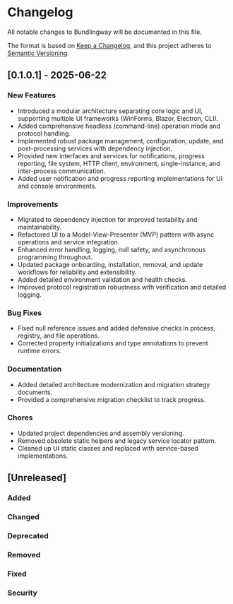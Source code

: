 # Changelog

All notable changes to Bundlingway will be documented in this file.

The format is based on [Keep a Changelog](https://keepachangelog.com/en/1.0.0/),
and this project adheres to [Semantic Versioning](https://semver.org/spec/v2.0.0.html).

## [0.1.0.1] - 2025-06-22

### New Features

- Introduced a modular architecture separating core logic and UI, supporting multiple UI frameworks (WinForms, Blazor, Electron, CLI).
- Added comprehensive headless (command-line) operation mode and protocol handling.
- Implemented robust package management, configuration, update, and post-processing services with dependency injection.
- Provided new interfaces and services for notifications, progress reporting, file system, HTTP client, environment, single-instance, and inter-process communication.
- Added user notification and progress reporting implementations for UI and console environments.

### Improvements

- Migrated to dependency injection for improved testability and maintainability.
- Refactored UI to a Model-View-Presenter (MVP) pattern with async operations and service integration.
- Enhanced error handling, logging, null safety, and asynchronous programming throughout.
- Updated package onboarding, installation, removal, and update workflows for reliability and extensibility.
- Added detailed environment validation and health checks.
- Improved protocol registration robustness with verification and detailed logging.

### Bug Fixes

- Fixed null reference issues and added defensive checks in process, registry, and file operations.
- Corrected property initializations and type annotations to prevent runtime errors.

### Documentation

- Added detailed architecture modernization and migration strategy documents.
- Provided a comprehensive migration checklist to track progress.

### Chores

- Updated project dependencies and assembly versioning.
- Removed obsolete static helpers and legacy service locator pattern.
- Cleaned up UI static classes and replaced with service-based implementations.

## [Unreleased]

### Added
### Changed
### Deprecated
### Removed
### Fixed
### Security
